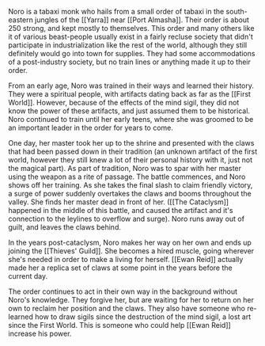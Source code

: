 Noro is a tabaxi monk who hails from a small order of tabaxi in the south-eastern jungles of the [[Yarra]] near [[Port Almasha]]. Their order is about 250 strong, and kept mostly to themselves. This order and many others like it of various beast-people usually exist in a fairly recluse society that didn't participate in industrialization like the rest of the world, although they still definitely would go into town for supplies. They had some accommodations of a post-industry society, but no train lines or anything made it up to their order.

From an early age, Noro was trained in their ways and learned their history. They were a spiritual people, with artifacts dating back as far as the [[First World]]. However, because of the effects of the mind sigil, they did not know the power of these artifacts, and just assumed them to be historical. Noro continued to train until her early teens, where she was groomed to be an important leader in the order for years to come.

One day, her master took her up to the shrine and presented with the claws that had been passed down in their tradition (an unknown artifact of the first world, however they still knew a lot of their personal history with it, just not the magical part). As part of tradition, Noro was to spar with her master using the weapon as a rite of passage. The battle commences, and Noro shows off her training. As she takes the final slash to claim friendly victory, a surge of power suddenly overtakes the claws and booms throughout the valley. She finds her master dead in front of her. ([[The Cataclysm]] happened in the middle of this battle, and caused the artifact and it's connection to the leylines to overflow and surge). Noro runs away out of guilt, and leaves the claws behind.

In the years post-cataclysm, Noro makes her way on her own and ends up joining the [[Thieves' Guild]]. She becomes a hired muscle, going wherever she's needed in order to make a living for herself. [[Ewan Reid]] actually made her a replica set of claws at some point in the years before the current day.

The order continues to act in their own way in the background without Noro's knowledge. They forgive her, but are waiting for her to return on her own to reclaim her position and the claws. They also have someone who re-learned how to draw sigils since the destruction of the mind sigil, a lost art since the First World. This is someone who could help [[Ewan Reid]] increase his power.
